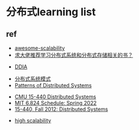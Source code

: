 # 分布式learning list

## ref

+ [awesome-scalability](https://github.com/binhnguyennus/awesome-scalability)
+ [求大佬推荐学习分布式系统和分布式存储相关的书？](https://www.zhihu.com/question/439289634/answer/2673812365)


<!-- books -->
+ [DDIA](http://ddia.vonng.com/#/)

<!-- pattern -->
+ [分布式系统模式](https://github.com/dreamhead/patterns-of-distributed-systems)
+ [Patterns of Distributed Systems](https://martinfowler.com/articles/patterns-of-distributed-systems/)

<!-- 课程 -->
+ [CMU 15-440 Distributed Systems](https://www.composablesystems.org/15-440/fa2022/schedule/)
+ [MIT 6.824 Schedule: Spring 2022](http://nil.csail.mit.edu/6.824/2022/schedule.html)
+ [15-440, Fall 2012: Distributed Systems](http://www.cs.cmu.edu/~dga/15-440/F12/)

<!-- community -->
+ [high scalability](http://highscalability.com/)